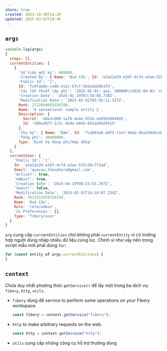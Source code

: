 ```yaml
---
share: true
created: 2023-10-30T14:29
updated: 2025-03-03T18:48
---
```

## `args`
```js
console.log(args)
{
  steps: [],
  currentEntities: [
    {
      'Số tiền mỗi kỳ': 400000,
      'Created By': { Name: 'Quả Cầu', Id: 'a3a22e29-e2df-4cf4-a3ae-525c38cff2ad' },
      'Public Id': '1',
      Id: 'fc9fa60e-ca46-412c-b7cf-501edeb063fd',
      'Các lần thiết lập phí': '2025-02-01: quý, 300000\n2025-04-01: năm, 300000\n',
      'Creation Date': '2025-01-29T03:58:08.738Z',
      'Modification Date': '2025-02-02T05:56:11.327Z',
      Rank: 2722894683359780,
      Name: 'A sensational sample entity 🎈',
      Description: {
        Secret: '48a3c000-1af8-4e4e-9316-eb85b590402b',
        Id: '499a3077-2c5c-454e-b045-691da9929419'
      },
      'Chu kỳ': { Name: 'Năm', Id: '7ca663a0-ddf5-11ef-94da-85a334dec488' },
      'Tổng phí': 30000000,
      Type: 'Định kỳ đóng phí/Hợp đồng'
    }
  ],
  currentUser: {
    'Public Id': '1',
    Id: 'a3a22e29-e2df-4cf4-a3ae-525c38cff2ad',
    Email: 'quacau.thesphere@gmail.com',
    'Active?': true,
    'Admin?': true,
    'Creation Date': '2024-04-19T08:23:53.707Z',
    'Guest?': false,
    'Modification Date': '2025-02-01T14:24:07.234Z',
    Rank: 7617515970756159,
    Name: 'Quả Cầu',
    Role: 'role/admin',
    'Ui Preferences': {},
    Type: 'fibery/user'
  }
}
```

`arg` cung cấp `currentEntities` chứ không phải `currentEntity` vì có trường hợp người dùng nhập nhiều dữ liệu cùng lúc. Chính vì như vậy nên trong script mẫu mới phải dùng `for`:
```js
for (const entity of args.currentEntities) {
}
```

## `context`
Chứa duy nhất phương thức `getService()` để lấy một trong ba dịch vụ: `fibery`, `http`, `utils`.

- `fibery` dùng để  service to perform some operations on your Fibery workspace.
  ```js
  const fibery = context.getService("fibery");
  ```
- `http` to make arbitrary requests on the web.
  ```js
  const http = context.getService("http");
  ```
- `utils` cung cấp những công cụ hỗ trợ thường dùng